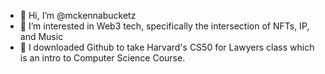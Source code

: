 - 👋 Hi, I’m @mckennabucketz
- 👀 I’m interested in Web3 tech, specifically the intersection of NFTs, IP, and Music
- 🌱 I downloaded Github to take Harvard's CS50 for Lawyers class which is an intro to Computer Science Course.

<!---
mckennabucketz/mckennabucketz is a ✨ special ✨ repository because its `README.md` (this file) appears on your GitHub profile.
You can click the Preview link to take a look at your changes.
--->

